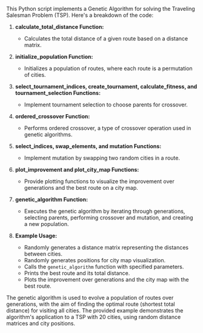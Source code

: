 This Python script implements a Genetic Algorithm for solving the Traveling Salesman Problem (TSP). Here's a breakdown of the code:

1. **calculate_total_distance Function:**
   - Calculates the total distance of a given route based on a distance matrix.

2. **initialize_population Function:**
   - Initializes a population of routes, where each route is a permutation of cities.

3. **select_tournament_indices, create_tournament, calculate_fitness, and tournament_selection Functions:**
   - Implement tournament selection to choose parents for crossover.

4. **ordered_crossover Function:**
   - Performs ordered crossover, a type of crossover operation used in genetic algorithms.

5. **select_indices, swap_elements, and mutation Functions:**
   - Implement mutation by swapping two random cities in a route.

6. **plot_improvement and plot_city_map Functions:**
   - Provide plotting functions to visualize the improvement over generations and the best route on a city map.

7. **genetic_algorithm Function:**
   - Executes the genetic algorithm by iterating through generations, selecting parents, performing crossover and mutation, and creating a new population.

8. **Example Usage:**
   - Randomly generates a distance matrix representing the distances between cities.
   - Randomly generates positions for city map visualization.
   - Calls the `genetic_algorithm` function with specified parameters.
   - Prints the best route and its total distance.
   - Plots the improvement over generations and the city map with the best route.

The genetic algorithm is used to evolve a population of routes over generations, with the aim of finding the optimal route (shortest total distance) for visiting all cities. The provided example demonstrates the algorithm's application to a TSP with 20 cities, using random distance matrices and city positions.